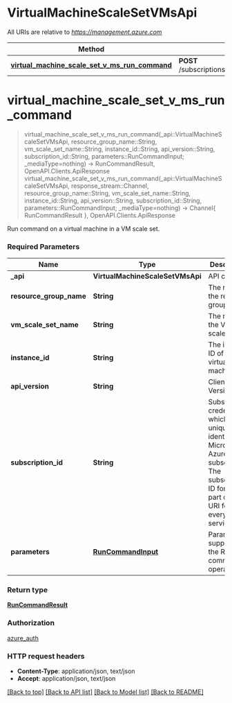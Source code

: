 # VirtualMachineScaleSetVMsApi

All URIs are relative to *https://management.azure.com*

Method | HTTP request | Description
------------- | ------------- | -------------
[**virtual_machine_scale_set_v_ms_run_command**](VirtualMachineScaleSetVMsApi.md#virtual_machine_scale_set_v_ms_run_command) | **POST** /subscriptions/{subscriptionId}/resourceGroups/{resourceGroupName}/providers/Microsoft.Compute/virtualMachineScaleSets/{vmScaleSetName}/virtualmachines/{instanceId}/runCommand | 


# **virtual_machine_scale_set_v_ms_run_command**
> virtual_machine_scale_set_v_ms_run_command(_api::VirtualMachineScaleSetVMsApi, resource_group_name::String, vm_scale_set_name::String, instance_id::String, api_version::String, subscription_id::String, parameters::RunCommandInput; _mediaType=nothing) -> RunCommandResult, OpenAPI.Clients.ApiResponse <br/>
> virtual_machine_scale_set_v_ms_run_command(_api::VirtualMachineScaleSetVMsApi, response_stream::Channel, resource_group_name::String, vm_scale_set_name::String, instance_id::String, api_version::String, subscription_id::String, parameters::RunCommandInput; _mediaType=nothing) -> Channel{ RunCommandResult }, OpenAPI.Clients.ApiResponse



Run command on a virtual machine in a VM scale set.

### Required Parameters

Name | Type | Description  | Notes
------------- | ------------- | ------------- | -------------
 **_api** | **VirtualMachineScaleSetVMsApi** | API context | 
**resource_group_name** | **String** | The name of the resource group. |
**vm_scale_set_name** | **String** | The name of the VM scale set. |
**instance_id** | **String** | The instance ID of the virtual machine. |
**api_version** | **String** | Client Api Version. |
**subscription_id** | **String** | Subscription credentials which uniquely identify Microsoft Azure subscription. The subscription ID forms part of the URI for every service call. |
**parameters** | [**RunCommandInput**](RunCommandInput.md) | Parameters supplied to the Run command operation. |

### Return type

[**RunCommandResult**](RunCommandResult.md)

### Authorization

[azure_auth](../README.md#azure_auth)

### HTTP request headers

 - **Content-Type**: application/json, text/json
 - **Accept**: application/json, text/json

[[Back to top]](#) [[Back to API list]](../README.md#api-endpoints) [[Back to Model list]](../README.md#models) [[Back to README]](../README.md)


